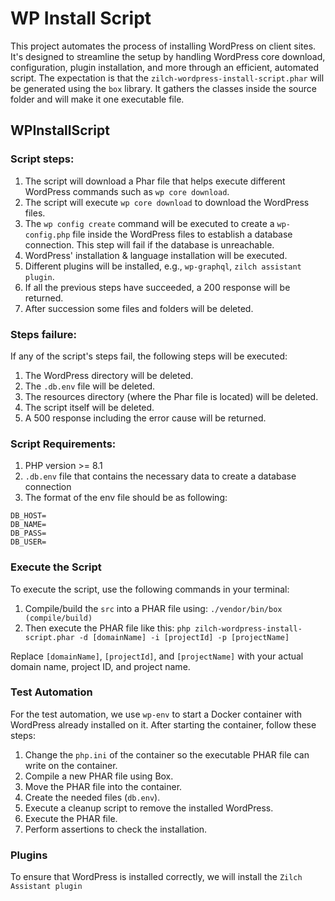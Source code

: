 # WP Install Script

This project automates the process of installing WordPress on client sites. It's designed to streamline the setup by handling WordPress core download, configuration, plugin installation, and more through an efficient, automated script.
The expectation is that the `zilch-wordpress-install-script.phar` will be generated using the `box` library. It gathers the classes inside the source folder and will make it one executable file.

## WPInstallScript

### Script steps:

1. The script will download a Phar file that helps execute different WordPress commands such as `wp core download`. 
2. The script will execute `wp core download` to download the WordPress files. 
3. The `wp config create` command will be executed to create a `wp-config.php` file inside the WordPress files to establish a database connection. This step will fail if the database is unreachable. 
4. WordPress' installation & language installation will be executed. 
5. Different plugins will be installed, e.g., `wp-graphql`, `zilch assistant plugin`. 
6. If all the previous steps have succeeded, a 200 response will be returned. 
7. After succession some files and folders will be deleted.

### Steps failure:

If any of the script's steps fail, the following steps will be executed:

1. The WordPress directory will be deleted. 
2. The `.db.env` file will be deleted. 
3. The resources directory (where the Phar file is located) will be deleted. 
4. The script itself will be deleted. 
5. A 500 response including the error cause will be returned.

### Script Requirements:
1. PHP version >= 8.1
2. `.db.env` file that contains the necessary data to create a database connection 
3. The format of the env file should be as following:
```
DB_HOST=
DB_NAME=
DB_PASS=
DB_USER=
```

### Execute the Script
To execute the script, use the following commands in your terminal:
1. Compile/build the `src` into a PHAR file using:
   `./vendor/bin/box (compile/build)`
2. Then execute the PHAR file like this:
   `php zilch-wordpress-install-script.phar -d [domainName] -i [projectId] -p [projectName]`

Replace `[domainName]`, `[projectId]`, and `[projectName]` with your actual domain name, project ID, and project name.

### Test Automation
For the test automation, we use `wp-env` to start a Docker container with WordPress already installed on it. After starting the container, follow these steps:
1. Change the `php.ini` of the container so the executable PHAR file can write on the container.
2. Compile a new PHAR file using Box.
3. Move the PHAR file into the container.
4. Create the needed files (`db.env`).
5. Execute a cleanup script to remove the installed WordPress.
6. Execute the PHAR file.
7. Perform assertions to check the installation.

### Plugins
To ensure that WordPress is installed correctly, we will install the `Zilch Assistant plugin`

